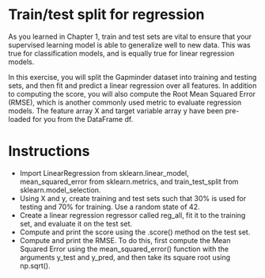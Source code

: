 # Train/test split for regression
As you learned in Chapter 1, train and test sets are vital to ensure that your supervised learning model is able to generalize well to new data. This was true for classification models, and is equally true for linear regression models.

In this exercise, you will split the Gapminder dataset into training and testing sets, and then fit and predict a linear regression over all features. In addition to computing the  score, you will also compute the Root Mean Squared Error (RMSE), which is another commonly used metric to evaluate regression models. The feature array X and target variable array y have been pre-loaded for you from the DataFrame df.

# Instructions
- Import LinearRegression from sklearn.linear_model, mean_squared_error from sklearn.metrics, and train_test_split from sklearn.model_selection.
- Using X and y, create training and test sets such that 30% is used for testing and 70% for training. Use a random state of 42.
- Create a linear regression regressor called reg_all, fit it to the training set, and evaluate it on the test set.
- Compute and print the  score using the .score() method on the test set.
- Compute and print the RMSE. To do this, first compute the Mean Squared Error using the mean_squared_error() function with the arguments y_test and y_pred, and then take its square root using np.sqrt().
